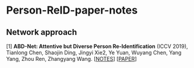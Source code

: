 # Person-ReID-paper-notes

## Network approach
[1] **ABD-Net: Attentive but Diverse Person Re-Identification** (ICCV 2019), Tianlong Chen, Shaojin Ding, Jingyi Xie2, Ye Yuan, Wuyang Chen, Yang Yang, Zhou Ren, Zhangyang Wang. [[NOTES](https://github.com/soloSquad1999/Person-ReID-paper-notes/blob/master/Network%20Approach/ABD-Net.md)] [[PAPER](https://arxiv.org/pdf/1908.01114v3.pdf)]
